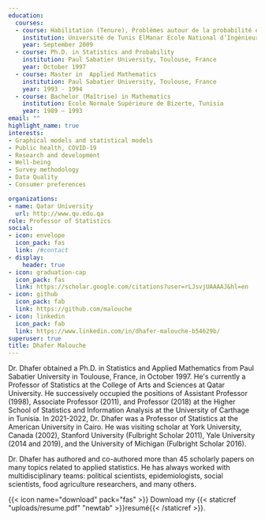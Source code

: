 ```yaml
---
education:
  courses:
  - course: Habilitation (Tenure), Problèmes autour de la probabilité et de la statistique, Méthodes et Applications.
    institution: Université de Tunis ElManar Ecole National d’Ingénieurs de Tunis, Tunisia.
    year: September 2009
  - course: Ph.D. in Statistics and Probability
    institution: Paul Sabatier University, Toulouse, France 
    year: October 1997
  - course: Master in  Applied Mathematics  
    institution: Paul Sabatier University, Toulouse, France  
    year: 1993 - 1994
  - course: Bachelor (Maîtrise) in Mathematics
    institution: Ecole Normale Supérieure de Bizerte, Tunisia
    year: 1989 – 1993
email: ""
highlight_name: true
interests:
- Graphical models and statistical models 
- Public health, COVID-19
- Research and development
- Well-being
- Survey methodology
- Data Quality
- Consumer preferences

organizations:
- name: Qatar University 
  url: http://www.qu.edu.qa
role: Professor of Statistics
social:
- icon: envelope
  icon_pack: fas
  link: /#contact
- display:
    header: true
- icon: graduation-cap
  icon_pack: fas
  link: https://scholar.google.com/citations?user=rLJsvjUAAAAJ&hl=en
- icon: github
  icon_pack: fab
  link: https://github.com/malouche
- icon: linkedin
  icon_pack: fab
  link: https://www.linkedin.com/in/dhafer-malouche-b54629b/
superuser: true
title: Dhafer Malouche 
---
```


Dr. Dhafer obtained a Ph.D. in Statistics and Applied Mathematics from Paul Sabatier University in Toulouse, France, in October 1997. He's currently a Professor of Statistics at the College of Arts and Sciences at Qatar University. He successively occupied the positions of Assistant Professor (1998), Associate Professor (2011), and Professor (2018) at the Higher School of Statistics and Information Analysis at the University of Carthage in Tunisia. In 2021-2022, Dr. Dhafer was a Professor of Statistics at the American University in Cairo. He was visiting scholar at  York University, Canada (2002), Stanford University (Fulbright Scholar 2011),  Yale University (2014 and 2019), and the University of Michigan (Fulbright Scholar 2016).

Dr. Dhafer has authored and co-authored more than 45 scholarly papers on many topics related to applied statistics. He has always worked with multidisciplinary teams:  political scientists, epidemiologists, social scientists, food agriculture researchers, and many others. 

{{< icon name="download" pack="fas" >}} Download my {{< staticref "uploads/resume.pdf" "newtab" >}}resumé{{< /staticref >}}.
